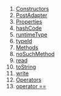 1.  [Constructors](./PostAdapter-class.md)
2.  [PostAdapter](./PostAdapter/PostAdapter.md)
3.  [Properties](./PostAdapter-class.md)
4.  [hashCode](./PostAdapter/hashCode.md)
5.  [runtimeType](https://api.flutter.dev/flutter/dart-core/Object/runtimeType.html)
6.  [typeId](./PostAdapter/typeId.md)
7.  [Methods](./PostAdapter-class.md)
8.  [noSuchMethod](https://api.flutter.dev/flutter/dart-core/Object/noSuchMethod.html)
9.  [read](./PostAdapter/read.md)
10. [toString](https://api.flutter.dev/flutter/dart-core/Object/toString.html)
11. [write](./PostAdapter/write.md)
12. [Operators](./PostAdapter-class.md)
13. [operator
    ==](./PostAdapter/operator_equals.md)

